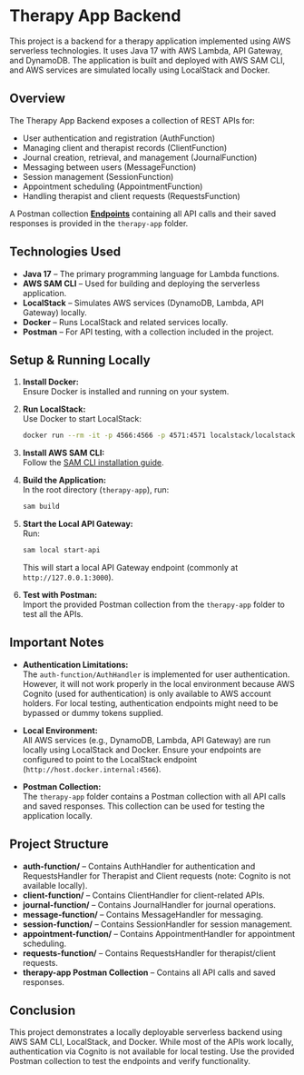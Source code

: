# Therapy App Backend

This project is a backend for a therapy application implemented using AWS serverless technologies. It uses Java 17 with AWS Lambda, API Gateway, and DynamoDB. The application is built and deployed with AWS SAM CLI, and AWS services are simulated locally using LocalStack and Docker.

## Overview

The Therapy App Backend exposes a collection of REST APIs for:
- User authentication and registration (AuthFunction)
- Managing client and therapist records (ClientFunction)
- Journal creation, retrieval, and management (JournalFunction)
- Messaging between users (MessageFunction)
- Session management (SessionFunction)
- Appointment scheduling (AppointmentFunction)
- Handling therapist and client requests (RequestsFunction)

A Postman collection [**Endpoints**](https://github.com/YashVardhan3/therapy-app-lambda_Impl/blob/main/therapy-app/Therapy%20App%20Endpoints%20Lambda.postman_collection.json) containing all API calls and their saved responses is provided in the `therapy-app` folder.

## Technologies Used

- **Java 17** – The primary programming language for Lambda functions.
- **AWS SAM CLI** – Used for building and deploying the serverless application.
- **LocalStack** – Simulates AWS services (DynamoDB, Lambda, API Gateway) locally.
- **Docker** – Runs LocalStack and related services locally.
- **Postman** – For API testing, with a collection included in the project.

## Setup & Running Locally

1. **Install Docker:**  
   Ensure Docker is installed and running on your system.

2. **Run LocalStack:**  
   Use Docker to start LocalStack:
   ```bash
   docker run --rm -it -p 4566:4566 -p 4571:4571 localstack/localstack
   ```

3. **Install AWS SAM CLI:**  
   Follow the [SAM CLI installation guide](https://docs.aws.amazon.com/serverless-application-model/latest/developerguide/install-sam-cli.html).

4. **Build the Application:**  
   In the root directory (`therapy-app`), run:
   ```bash
   sam build
   ```

5. **Start the Local API Gateway:**  
   Run:
   ```bash
   sam local start-api
   ```
   This will start a local API Gateway endpoint (commonly at `http://127.0.0.1:3000`).

6. **Test with Postman:**  
   Import the provided Postman collection from the `therapy-app` folder to test all the APIs.

## Important Notes

- **Authentication Limitations:**  
  The `auth-function/AuthHandler` is implemented for user authentication. However, it will not work properly in the local environment because AWS Cognito (used for authentication) is only available to AWS account holders. For local testing, authentication endpoints might need to be bypassed or dummy tokens supplied.

- **Local Environment:**  
  All AWS services (e.g., DynamoDB, Lambda, API Gateway) are run locally using LocalStack and Docker. Ensure your endpoints are configured to point to the LocalStack endpoint (`http://host.docker.internal:4566`).

- **Postman Collection:**  
  The `therapy-app` folder contains a Postman collection with all API calls and saved responses. This collection can be used for testing the application locally.

## Project Structure

- **auth-function/** – Contains AuthHandler for authentication and RequestsHandler for Therapist and Client requests (note: Cognito is not available locally).
- **client-function/** – Contains ClientHandler for client-related APIs.
- **journal-function/** – Contains JournalHandler for journal operations.
- **message-function/** – Contains MessageHandler for messaging.
- **session-function/** – Contains SessionHandler for session management.
- **appointment-function/** – Contains AppointmentHandler for appointment scheduling.
- **requests-function/** – Contains RequestsHandler for therapist/client requests.
- **therapy-app Postman Collection** – Contains all API calls and saved responses.

## Conclusion

This project demonstrates a locally deployable serverless backend using AWS SAM CLI, LocalStack, and Docker. While most of the APIs work locally, authentication via Cognito is not available for local testing. Use the provided Postman collection to test the endpoints and verify functionality.
